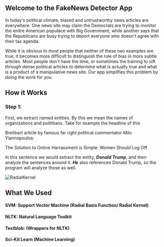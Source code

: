 ## Welcome to the FakeNews Detector App

In today's political climate, biased and untrustworthy news articles are everywhere. One news site may claim the Democrats are trying to monitor the enitre American populace with Big Government, while another says that the Republicans are busy trying to deport everyone who doesn't agree with their tax agenda. 

While it is obvious to most people that neither of these two examples are true, it becomes more difficult to distinguish the role of bias in more subtle articles. Most people don't have the time, or sometimes the training to sift through dense political articles to determine what is actually true and what is a product of a manipulative news site. Our app simplifies this problem by doing the work for you. 

## How it Works

### Step 1:
First, we extract named entities. By this we mean the names of organizations and polititians. Take for example the headline of this

Breitbart article by famous far right political commentator Milo Yiannopoulos:

The Solution to Online Harrassment is Simple: Women Should Log Off

In this sentence we would extract the entity, ***Donald Trump***, and then analyze the sentences around it. ***He*** also references Donald Trump, so the program will analyze those as well.

![RadialKernel](http://scikit-learn.org/stable/_images/sphx_glr_plot_svm_kernels_003.png)

## What We Used

#### SVM: Support Vector Machine (Radial Basis Function/ Radial Kernel)
#### NLTK: Natural Language Toolkit
#### Textblob: (Wrappers for NLTK)
#### Sci-Kit Learn	(Machine Learning)



